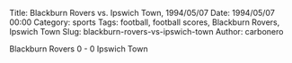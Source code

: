 Title: Blackburn Rovers vs. Ipswich Town, 1994/05/07
Date: 1994/05/07 00:00
Category: sports
Tags: football, football scores, Blackburn Rovers, Ipswich Town
Slug: blackburn-rovers-vs-ipswich-town
Author: carbonero


Blackburn Rovers 0 - 0 Ipswich Town
